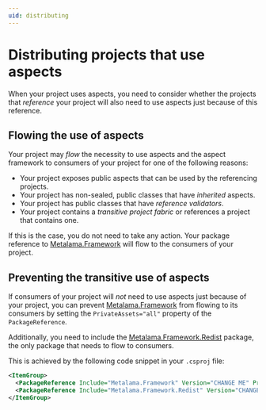 ```yaml
---
uid: distributing
---
```


# Distributing projects that use aspects

When your project uses aspects, you need to consider whether the projects that _reference_ your project will also need to use aspects just because of this reference.

## Flowing the use of aspects

Your project may _flow_ the necessity to use aspects and the aspect framework to consumers of your project for one of the following reasons:

* Your project exposes public aspects that can be used by the referencing projects.
* Your project has non-sealed, public classes that have _inherited_ aspects.
* Your project has public classes that have _reference validators_.
* Your project contains a _transitive project fabric_ or references a project that contains one.

If this is the case, you do not need to take any action. Your package reference to [Metalama.Framework](https://www.nuget.org/packages/Metalama.Framework) will flow to the consumers of your project.

## Preventing the transitive use of aspects

If consumers of your project will _not_ need to use aspects just because of your project, you can prevent [Metalama.Framework](https://www.nuget.org/packages/Metalama.Framework) from flowing to its consumers by setting the `PrivateAssets="all"` property of the `PackageReference`.

Additionally, you need to include the [Metalama.Framework.Redist](https://www.nuget.org/packages/Metalama.Framework.Redist) package, the only package that needs to flow to consumers.

This is achieved by the following code snippet in your `.csproj` file:

```xml
<ItemGroup>
  <PackageReference Include="Metalama.Framework" Version="CHANGE ME" PrivateAssets="all"/>
  <PackageReference Include="Metalama.Framework.Redist" Version="CHANGE ME"/>
</ItemGroup>
```

